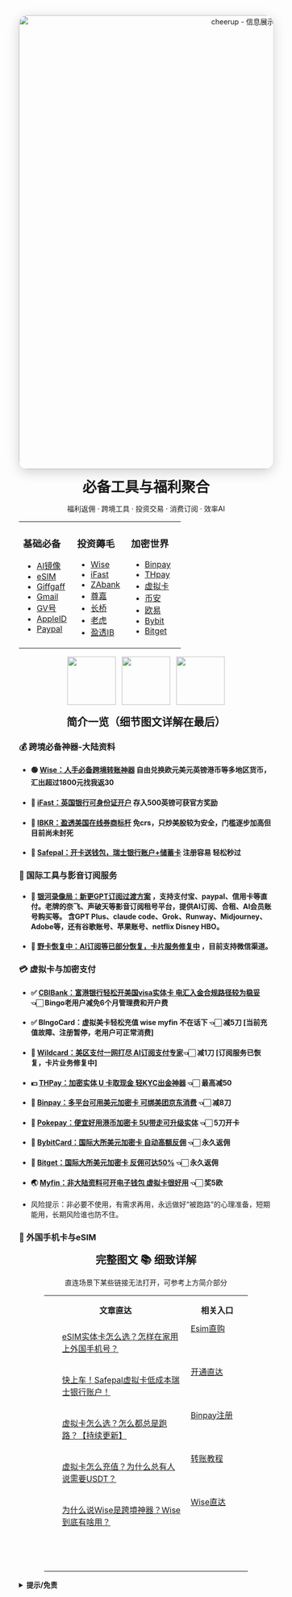 <p align="center">
  <picture>
    <source srcset="https://cdn.jsdelivr.net/gh/chilrr/cheerup@main/.github/resources/images/heroo.webp" type="image/webp">
    <img src="https://cdn.jsdelivr.net/gh/chilrr/cheerup@main/.github/resources/images/heroo.png"
         alt="cheerup - 信息展示入口"
         width="900"
         style="max-width:100%;border-radius:16px;box-shadow:0 6px 24px rgba(0,0,0,0.18);">
  </picture>
</p>

<h1 align="center" style="margin: 14px 0 6px;">必备工具与福利聚合</h1>

<p align="center">福利返佣 · 跨境工具 · 投资交易 · 消费订阅 · 效率AI</p>


<!-- ===== 三列信息区 ===== -->
<div align="center">
  <table>
    <tr>
      <td width="32%" valign="top">
        <h3>基础必备</h3>
        <ul>
          <li><a href="https://nf.video/fEczE">AI镜像</a></li>
          <li><a href="https://xesim.cc/?DIST=RU5DHA%3D%3D">eSIM</a></li>
          <li><a href="https://link-3.com?ref=github">Giffgaff</a></li>
          <li><a href="https://link-4.com?ref=github">Gmail</a></li>
          <li><a href="https://link-4.com?ref=github">GV号</a></li>
          <li><a href="https://link-4.com?ref=github">AppleID</a></li>
          <li><a href="https://link-4.com?ref=github">Paypal</a></li>
        </ul>
      </td>
      <td width="32%" valign="top">
        <h3>投资薅毛</h3>
        <ul>
          <li><a href="https://wise.com/invite/ihpc/chengangl">Wise</a></li>
          <li><a href="https://www.ifastgb.com/tellafriend/chengangl82">iFast</a></li>
          <li><a href="">ZAbank</a></li>
          <li><a href="https://accountapi.investassistant.com/miningaccount/accounth5v5/regist?activity=&channel_open=oFaZaH8CXmvNyzSIyvx2KQ==&hmsr=DAC&hmpl=&hmcu=&hmkw=&hmci=">尊嘉</a></li>
          <li><a href="/articles/为什么说Wise是跨境神器？Wise到底有啥用？.md">长桥</a></li>
          <li><a href="/articles/为什么说Wise是跨境神器？Wise到底有啥用？.md">老虎</a></li>
          <li><a href="https://ibkr.com/referral/chengang564">盈透IB</a></li>
        </ul>
      </td>
      <td width="32%" valign="top">
        <h3>加密世界</h3>
        <ul>
          <li><a href="https://app.binpay.cc/pages/passport/invitation?r=101271">Binpay</a></li>
          <li><a href="https://www.thpay.org/?channelCode=3704699">THpay</a></li>
          <li><a href="/articles/虚拟卡怎么选？怎么都总是跑路？【持续更新】.md">虚拟卡</a></li>
          <li><a href="/articles/币安是什么？苹果机主怎么办？.md">币安</a></li>
          <li><a href="/articles/欧易安全吗？快捷买币怎么回事？">欧易</a></li>
          <li><a href="https://partner.bybit.com/b/CHEERUP">Bybit</a></li>
          <li><a href="https://partner.dhxrcw.cn/bg/cheervip1">Bitget</a></li>
        </ul>
      </td>
    </tr>
  </table>
</div>

<!-- ===== 三个高价值CTA（用卡片图做按钮） ===== -->
<p align="center">
  <a href="articles/starter.md" style="text-decoration:none;">
    <picture>
      <source srcset="https://cdn.jsdelivr.net/gh/chilrr/cheerup@main/.github/resources/images/card2.webp" type="image/webp">
      <img src="https://cdn.jsdelivr.net/gh/chilrr/cheerup@main/.github/resources/images/card2.png" alt="" width="96">
    </picture>
  </a>&nbsp;
  <a href="articles/bundle.md" style="text-decoration:none;">
    <picture>
      <source srcset="https://cdn.jsdelivr.net/gh/chilrr/cheerup@main/.github/resources/images/card11.webp" type="image/webp">
      <img src="https://cdn.jsdelivr.net/gh/chilrr/cheerup@main/.github/resources/images/card11.png" alt="" width="96">
    </picture>
  </a>&nbsp;
  <a href="articles/crypto.md" style="text-decoration:none;">
    <picture>
      <source srcset="https://cdn.jsdelivr.net/gh/chilrr/cheerup@main/.github/resources/images/card3.webp" type="image/webp">
      <img src="https://cdn.jsdelivr.net/gh/chilrr/cheerup@main/.github/resources/images/card3.png" alt="" width="96">
    </picture>
  </a>
</p>


<!-- ===== 文章导航（仓库内 Markdown） ===== -->
<h2 align="center" style="margin: 14px 0 6px;"> 简介一览（细节图文详解在最后） </h2>


### 💰 跨境必备神器-大陆资料
- #### 🟢 [**Wise：人手必备跨境转账神器**](https://wise.com/invite/ihpc/chengangl)    自由兑换欧元美元英镑港币等多地区货币，汇出超过1800元找我返30
- #### 🏦 [**iFast：英国银行可身份证开户**](https://www.ifastgb.com/tellafriend/chengangl82)    存入500英镑可获官方奖励
- #### 🔴 [**IBKR：盈透美国在线券商标杆**](https://ibkr.com/referral/chengang564)      免crs，只炒美股较为安全，门槛逐步加高但目前尚未封死
- #### 🔵 [**Safepal：开卡送钱包，瑞士银行账户+储蓄卡**](https://www.safepal.com/bank/register?referral=308133) 注册容易 轻松秒过


### 🎥 国际工具与影音订阅服务

- #### 🎥 [**银河录像局：新更GPT订阅过渡方案**](https://nf.video/fEczE)  ，支持支付宝、paypal、信用卡等直付。老牌的奈飞、声破天等影音订阅租号平台，提供AI订阅、合租、AI会员账号购买等。 含GPT Plus、claude code、Grok、Runway、Midjourney、Adobe等，还有谷歌账号、苹果账号、netflix Disney HBO。
- #### 💎 [**野卡恢复中：AI订阅等已部分恢复，卡片服务修复中**](https://2233.ai/i/LANGKE) ，目前支持微信渠道。


 ### 💳 虚拟卡与加密支付
- #### ✅ [**CBIBank：富港银行轻松开美国visa实体卡 电汇入金合规路径较为稳妥**](https://ebank.prodcbi.com/activity/inviteV2/?activityId=INVITE21_cn&shareUserId=GOHT+fwClY8mqq9GGHcaBQ==&status=register)  👈🏻  Bingo老用户减免6个月管理费和开户费
- #### ✅ BIngoCard：虚拟美卡轻松充值  wise myfin 不在话下  👈🏻   减5刀  [当前充值故障、注册暂停，老用户可正常消费]
- #### 💎 [**Wildcard：美区支付一网打尽  AI订阅支付专家**](https://2233.ai/i/LANGKE)👈🏻   减1刀  [订阅服务已恢复，卡片业务修复中]  
- #### 💵 [**THPay：加密实体 U 卡取现金  轻KYC出金神器**](https://www.thpay.org/?channelCode=3704699)         👈🏻 最高减50
  
- #### 🕋 [**Binpay：多平台可用美元加密卡  可绑美团京东消费**](https://app.binpay.cc/pages/passport/invitation?r=101271)        👈🏻 减8刀
  
- #### 🥗 [**Pokepay：便宜好用港币加密卡 5U带走可升级实体**](https://app.pokepay.cc/pages/invitation/regist?r=211098)     👈🏻 5刀开卡
  
- #### 🎲 [**BybitCard：国际大所美元加密卡 自动高额反佣**](https://partner.bybit.com/b/CHEERUP)  👈🏻 永久返佣
  
- #### 🎲 [**Bitget：国际大所美元加密卡 反佣可达50%**](https://partner.dhxrcw.cn/bg/cheervip1)  👈🏻 永久返佣

- #### 🌏 [**Myfin：非大陆资料可开电子钱包 虚拟卡很好用**](https://ref.myfin.bg/referral/invitation-link)   👈🏻 奖5欧


- 风险提示：非必要不使用，有需求再用，永远做好“被跑路”的心理准备，短期能用，长期风险谁也防不住。


 ### 📲 外国手机卡与eSIM

<!-- ===== 文章导航（仓库内 Markdown） ===== -->
<h2 align="center" style="margin: 14px 0 6px;"> 完整图文 📚 细致详解 </h2>
<p align="center">直连场景下某些链接无法打开，可参考上方简介部分</p>

<div align="center">
  <table style="width: 80%;"> <tr>
      <td width="70%" valign="top">
        <h4 align="center" style="margin: 14px 0 6px;"> 文章直达 </h4>
      </td>
      <td width="30%" valign="top">
        <h4 align="center" style="margin: 14px 0 6px;"> 相关入口 </h4>
      </td>
    </tr>
    <tr>
      <td width="70%" valign="top">
        <ul>
         <a href="/articles/eSIM实体卡怎么选？怎样在家用上外国手机号？.md">eSIM实体卡怎么选？怎样在家用上外国手机号？</a>
        </ul>
      </td>
      <td width="30%" valign="top">
          <a href="https://s.m.taobao.com/h5?q=93806700">Esim直购</a>
      </td>
    </tr>
    <tr>
      <td width="70%" valign="top">
        <ul>
          <a href="/articles/快上车！Safepal虚拟卡低成本瑞士银行账户！.md">快上车！Safepal虚拟卡低成本瑞士银行账户！</a>
        </ul>
      </td>
      <td width="30%" valign="top">
          <a href="https://www.safepal.com/bank/register?referral=308133">开通直达</a>
      </td>
    </tr>      <td width="70%" valign="top">
        <ul>
         <a href="/articles/虚拟卡怎么选？怎么都总是跑路？【持续更新】.md">虚拟卡怎么选？怎么都总是跑路？【持续更新】</a>
        </ul>
      </td>
      <td width="30%" valign="top">
          <a href="https://app.binpay.cc/pages/passport/invitation?r=101271">Binpay注册</a>
      </td>
    </tr>
    <tr>
      <td width="70%" valign="top">
        <ul>
          <a href="/articles/虚拟卡怎么充值？为什么总有人说需要USDT？.md">虚拟卡怎么充值？为什么总有人说需要USDT？</a>
        </ul>
      </td>
      <td width="30%" valign="top">
          <a href="https://www.chainbook.wiki/transfer-crypto-guide/">转账教程</a>
      </td>
    </tr>      <td width="70%" valign="top">
        <ul>
         <a href="/articles/为什么说Wise是跨境神器？Wise到底有啥用？.md">为什么说Wise是跨境神器？Wise到底有啥用？</a>
        </ul>
      </td>
      <td width="30%" valign="top">
          <a href="https://wise.com/invite/ihpc/chengangl">Wise直达</a>
      </td>
    </tr>
    <tr>
      <td width="70%" valign="top">
        <ul>
          <a href-</a>
        </ul>
      </td>
      <td width="30%" valign="top">
          <a href=-</a>
      </td>
    </tr>      <td width="70%" valign="top">
        <ul>
         <a href=-</a>
        </ul>
      </td>
      <td width="30%" valign="top">
          <a href=-</a>
      </td>
    </tr>
    <tr>
      <td width="70%" valign="top">
        <ul>
          <a href=-</a>
        </ul>
      </td>
      <td width="30%" valign="top">
          <a href=-</a>
      </td>
    </tr>
  </table>
</div>


<!-- ===== 轻量“） ===== -->
<p align="center" style="margin-top:10px;opacity:.9;">
</p>

<!-- ===== 折叠的===== -->
<details>
  <summary><b>提示/免责</b></summary>
  <p>所有操作请遵守所在地法律法规，投资有风险，信息仅供参考。</p>
</details>

